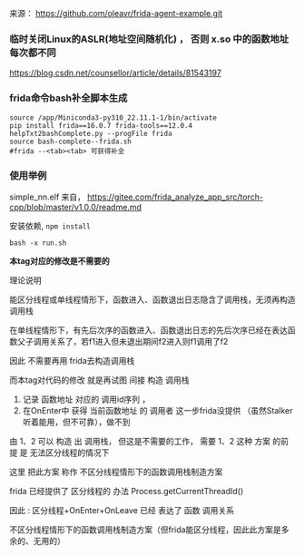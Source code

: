 来源： https://github.com/oleavr/frida-agent-example.git


###  临时关闭Linux的ASLR(地址空间随机化) ， 否则 x.so 中的函数地址 每次都不同

https://blog.csdn.net/counsellor/article/details/81543197


### frida命令bash补全脚本生成
```shell
source /app/Miniconda3-py310_22.11.1-1/bin/activate
pip install frida==16.0.7 frida-tools==12.0.4
helpTxt2bashComplete.py --progFile frida
source bash-complete--frida.sh
#frida --<tab><tab> 可获得补全
```


### 使用举例

simple_nn.elf   来自， https://gitee.com/frida_analyze_app_src/torch-cpp/blob/master/v1.0.0/readme.md


安装依赖, ```npm install```


```shell
bash -x run.sh
```


**本tag对应的修改是不需要的**

理论说明

能区分线程或单线程情形下，函数进入、函数退出日志隐含了调用栈，无须再构造调用栈

在单线程情形下，有先后次序的函数进入、函数退出日志的先后次序已经在表达函数父子调用关系了，若f1进入但未退出期间f2进入则f1调用了f2


因此 不需要再用 frida去构造调用栈

而本tag对代码的修改 就是再试图 间接 构造 调用栈


1. 记录 函数地址 对应的 调用id序列 ，
2. 在OnEnter中 获得 当前函数地址 的 调用者 这一步frida没提供 （虽然Stalker听着能用，但不可靠），做不到

由 1、2 可以 构造 出 调用栈，  但这是不需要的工作， 需要 1、2 这种 方案 的前提 是 无法区分线程的情况下

这里 把此方案 称作  不区分线程情形下的函数调用栈制造方案

frida 已经提供了 区分线程的 办法 Process.getCurrentThreadId()

因此 :  区分线程+OnEnter+OnLeave 已经 表达了 函数 调用关系 


不区分线程情形下的函数调用栈制造方案（但frida能区分线程，因此此方案是多余的、无用的）